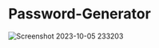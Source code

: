 # Password-Generator


![Screenshot 2023-10-05 233203](https://github.com/Ankit-Adlakha/Password-Generator/assets/92292251/54c8df2c-a8a3-42c4-b676-e817afa0a166)
